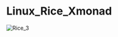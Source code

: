 # Linux_Rice_Xmonad

![Rice_3](https://github.com/miscellaneous-mice/Xmonad_Rice/assets/79500624/b1e5527c-762c-40b9-ab24-4a793d840588)

